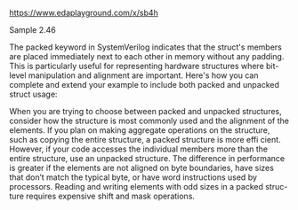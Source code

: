 https://www.edaplayground.com/x/sb4h

Sample 2.46

The packed keyword in SystemVerilog indicates that the struct's members are placed immediately next to each other in memory without any padding. This is particularly useful for representing hardware structures where bit-level manipulation and alignment are important. Here's how you can complete and extend your example to include both packed and unpacked struct usage:

When you are trying to choose between packed and unpacked structures, consider
how the structure is most commonly used and the alignment of the elements. If you
plan on making aggregate operations on the structure, such as copying the entire
structure, a packed structure is more effi cient. However, if your code accesses
the individual members more than the entire structure, use an unpacked structure. The difference in performance is greater if the elements are not aligned on byte boundaries, have sizes that don’t match the typical byte, or have word instructions
used by processors. Reading and writing elements with odd sizes in a packed struc-
ture requires expensive shift and mask operations.